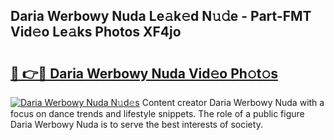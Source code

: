 ## Daria Werbowy Nuda Le𝚊k𝚎d N𝚞𝚍e - Part-FMT Vid𝚎o Le𝚊ks Photos XF4jo

# <h2><a href="http://fbb7yg.evod.top/?m=Daria+Werbowy+Nuda">🔗 👉🔴 Daria Werbowy Nuda Vid𝚎o Ph𝚘t𝚘s</a></h2>

[![Daria Werbowy Nuda N𝚞d𝚎s](https://i.imgur.com/8V9OHl7.gif)](http://fbb7yg.evod.top/?m=Daria+Werbowy+Nuda)
Content creator Daria Werbowy Nuda with a focus on dance trends and lifestyle snippets. The role of a public figure Daria Werbowy Nuda is to serve the best interests of society. 
